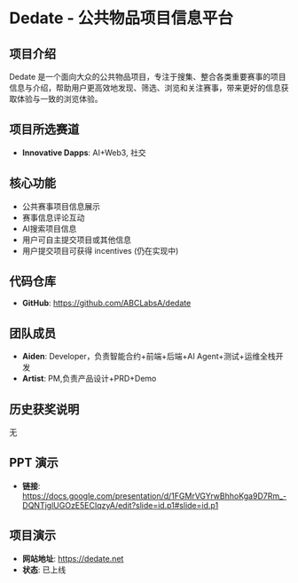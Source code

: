 # Dedate - 公共物品项目信息平台

## 项目介绍

Dedate 是一个面向大众的公共物品项目，专注于搜集、整合各类重要赛事的项目信息与介绍，帮助用户更高效地发现、筛选、浏览和关注赛事，带来更好的信息获取体验与一致的浏览体验。

## 项目所选赛道

- **Innovative Dapps**: AI+Web3, 社交

## 核心功能

- 公共赛事项目信息展示
- 赛事信息评论互动
- AI搜索项目信息
- 用户可自主提交项目或其他信息
- 用户提交项目可获得 incentives (仍在实现中)

## 代码仓库

- **GitHub**: https://github.com/ABCLabsA/dedate

## 团队成员

- **Aiden**: Developer，负责智能合约+前端+后端+AI Agent+测试+运维全栈开发
- **Artist**: PM,负责产品设计+PRD+Demo

## 历史获奖说明

无

## PPT 演示

- **链接**: https://docs.google.com/presentation/d/1FGMrVGYrwBhhoKga9D7Rm_-DQNTjglUGOzE5ECIqzyA/edit?slide=id.p1#slide=id.p1

## 项目演示

- **网站地址**: https://dedate.net
- **状态**: 已上线